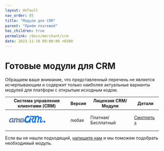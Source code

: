 ```yaml
---
layout: default
nav_order: 85
title: "Модули для CRM"
parent: "Приём платежей"
has_children: true
permalink: /docs/merchant/crm
date: 2023-11-10 00:00:00 +0300
---
```


# Готовые модули для CRM

Обращаем ваше внимание, что представленный перечень не является исчерпывающим и содержит только наиболее
актуальные варианты модулей для платформ с открытым исходным кодом.

| Система управления клиентами (CRM)                      | Версия     | Лицензия CRM/Модуля           | Детали
|---------------------------------------------------------|------------|-------------------------------| ---------------------------------
| ![amoCRM](/assets/images/crm/amocrm.png)                | любая      | Платная/Бесплатный            | [Смотреть &raquo;](/docs/merchant/crm/amocrm/)


Если вы не нашли подходящий, [напишите нам](https://www.invoicebox.ru/ru/contacts/feedback.html) и мы поможем подобрать необходимый модуль.
